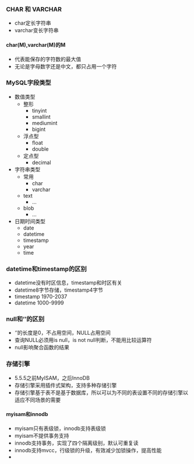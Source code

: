### CHAR 和 VARCHAR
+ char定长字符串
+ varchar变长字符串

#### char(M),varchar(M)的M
+ 代表能保存的字符数的最大值
+ 无论是字母数字还是中文，都只占用一个字符

### MySQL字段类型
+ 数值类型
  + 整形 
    + tinyint
    + smallint
    + mediumint
    + bigint
  + 浮点型
    + float
    + double
  + 定点型
    + decimal
+ 字符串类型
  + 常用
    + char
    + varchar
  + text
    + ...
  + blob
    + ...
+ 日期时间类型
  + date
  + datetime
  + timestamp
  + year
  + time

### datetime和timestamp的区别
+ datetime没有时区信息，timestamp和时区有关
+ datetime8字节存储，timestamp4字节
+ timestamp 1970-2037
+ datetime 1000-9999

### null和‘’的区别
+ ‘’的长度是0，不占用空间，NULL占用空间
+ 查询NULL必须用is null，is not null判断，不能用比较运算符
+ null影响聚合函数的结果

### 存储引擎
+ 5.5.5之前MyISAM，之后InnoDB
+ 存储引擎采用插件式架构，支持多种存储引擎
+ 存储引擎基于表不是基于数据库，所以可以为不同的表设置不同的存储引擎以适应不同场景的需要

#### myisam和innodb
+ myisam只有表级锁，innodb支持表级锁
+ myisam不提供事务支持
+ innodb支持事务，实现了四个隔离级别，默认可重复读
+ innodb支持mvcc，行级锁的升级，有效减少加锁操作，提高性能
+ 